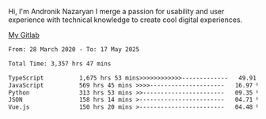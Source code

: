 Hi, I'm Andronik Nazaryan
I merge a passion for usability and user experience with technical knowledge to create cool digital experiences.

[My Gitlab](https://gitlab.com/anridev24)

<!--START_SECTION:waka-->

```txt
From: 28 March 2020 - To: 17 May 2025

Total Time: 3,357 hrs 47 mins

TypeScript          1,675 hrs 53 mins>>>>>>>>>>>>-------------   49.91 %
JavaScript          569 hrs 45 mins >>>>---------------------   16.97 %
Python              313 hrs 53 mins >>-----------------------   09.35 %
JSON                158 hrs 14 mins >------------------------   04.71 %
Vue.js              150 hrs 20 mins >------------------------   04.48 %
```

<!--END_SECTION:waka-->
